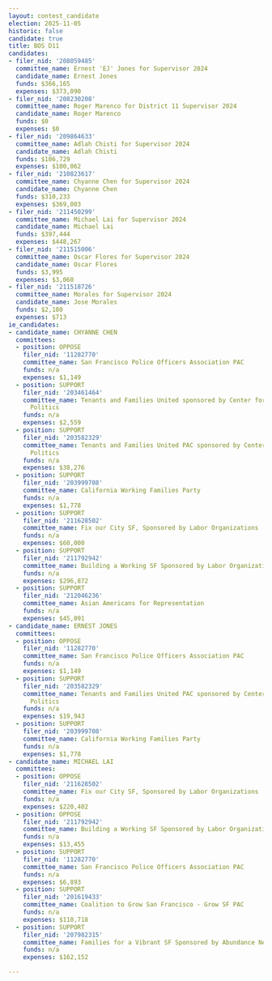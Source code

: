 ```yaml
---
layout: contest_candidate
election: 2025-11-05
historic: false
candidate: true
title: BOS D11
candidates:
- filer_nid: '208059485'
  committee_name: Ernest 'EJ' Jones for Supervisor 2024
  candidate_name: Ernest Jones
  funds: $366,165
  expenses: $373,090
- filer_nid: '208230208'
  committee_name: Roger Marenco for District 11 Supervisor 2024
  candidate_name: Roger Marenco
  funds: $0
  expenses: $0
- filer_nid: '209864633'
  committee_name: Adlah Chisti for Supervisor 2024
  candidate_name: Adlah Chisti
  funds: $106,729
  expenses: $100,062
- filer_nid: '210823617'
  committee_name: Chyanne Chen for Supervisor 2024
  candidate_name: Chyanne Chen
  funds: $310,233
  expenses: $369,003
- filer_nid: '211450299'
  committee_name: Michael Lai for Supervisor 2024
  candidate_name: Michael Lai
  funds: $397,444
  expenses: $448,267
- filer_nid: '211515006'
  committee_name: Oscar Flores for Supervisor 2024
  candidate_name: Oscar Flores
  funds: $3,995
  expenses: $3,060
- filer_nid: '211518726'
  committee_name: Morales for Supervisor 2024
  candidate_name: Jose Morales
  funds: $2,180
  expenses: $713
ie_candidates:
- candidate_name: CHYANNE CHEN
  committees:
  - position: OPPOSE
    filer_nid: '11282770'
    committee_name: San Francisco Police Officers Association PAC
    funds: n/a
    expenses: $1,149
  - position: SUPPORT
    filer_nid: '203461464'
    committee_name: Tenants and Families United sponsored by Center for Empowered
      Politics
    funds: n/a
    expenses: $2,559
  - position: SUPPORT
    filer_nid: '203582329'
    committee_name: Tenants and Families United PAC sponsored by Center for Empowered
      Politics
    funds: n/a
    expenses: $38,276
  - position: SUPPORT
    filer_nid: '203999708'
    committee_name: California Working Families Party
    funds: n/a
    expenses: $1,778
  - position: SUPPORT
    filer_nid: '211628502'
    committee_name: Fix our City SF, Sponsored by Labor Organizations
    funds: n/a
    expenses: $60,000
  - position: SUPPORT
    filer_nid: '211792942'
    committee_name: Building a Working SF Sponsored by Labor Organizations
    funds: n/a
    expenses: $296,872
  - position: SUPPORT
    filer_nid: '212046236'
    committee_name: Asian Americans for Representation
    funds: n/a
    expenses: $45,091
- candidate_name: ERNEST JONES
  committees:
  - position: OPPOSE
    filer_nid: '11282770'
    committee_name: San Francisco Police Officers Association PAC
    funds: n/a
    expenses: $1,149
  - position: SUPPORT
    filer_nid: '203582329'
    committee_name: Tenants and Families United PAC sponsored by Center for Empowered
      Politics
    funds: n/a
    expenses: $19,943
  - position: SUPPORT
    filer_nid: '203999708'
    committee_name: California Working Families Party
    funds: n/a
    expenses: $1,778
- candidate_name: MICHAEL LAI
  committees:
  - position: OPPOSE
    filer_nid: '211628502'
    committee_name: Fix our City SF, Sponsored by Labor Organizations
    funds: n/a
    expenses: $220,402
  - position: OPPOSE
    filer_nid: '211792942'
    committee_name: Building a Working SF Sponsored by Labor Organizations
    funds: n/a
    expenses: $13,455
  - position: SUPPORT
    filer_nid: '11282770'
    committee_name: San Francisco Police Officers Association PAC
    funds: n/a
    expenses: $6,893
  - position: SUPPORT
    filer_nid: '201619433'
    committee_name: Coalition to Grow San Francisco - Grow SF PAC
    funds: n/a
    expenses: $110,718
  - position: SUPPORT
    filer_nid: '207982315'
    committee_name: Families for a Vibrant SF Sponsored by Abundance Network
    funds: n/a
    expenses: $162,152

---
```

